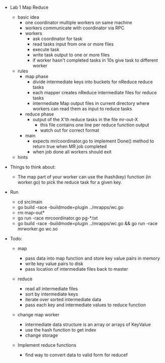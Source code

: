 - Lab 1 Map Reduce
	- basic idea
		- one coordinator multiple workers on same machine
		- workers communicate with coordinator via RPC
		- workers
			- ask coordinator for task
			- read tasks input from one or more files
			- execute task
			- write task output to one or more files
			- if worker hasn't completed tasks in 10s give task to different worker
	- rules
		- map phase
			- divide intermediate keys into buckets for nReduce reduce tasks
			- each mapper creates nReduce intermediate files for reduce tasks
			- intermediate Map output files in current directory where workers can read them as input to reduce tasks
		- reduce phase
			- output of the X'th reduce tasks in the file mr-out-X
				- this file contains one line per reduce function output
				- watch out for correct format
		- main
			- expects mr/coordinator.go to implement Done() method to return true when MR job completed
			- when job done all workers should exit
	- hints

- Things to think about:
 	- The map part of your worker can use the ihash(key) function (in worker.go) to pick the reduce task for a given key.

- Run
	- cd src/main
	- go build -race -buildmode=plugin ../mrapps/wc.go
	- rm map-out*
	- go run -race mrcoordinator.go pg-*.txt
	- go build -race -buildmode=plugin ../mrapps/wc.go && go run -race mrworker.go wc.so


- Todo:
	- map
		- pass data into map function and store key value pairs in memory
		- write key value pairs to disk
		- pass location of intermediate files back to master
	- reduce
		- read all intermediate files
		- sort by intermediate keys
		- iterate over sorted intermediate data
		- pass each key and intermediate values to reduce function
	
	- change map worker
		- intermediate data structure is an array or arrays of KeyValue
		- use the hash function to get index
		- change storage 
	- Implement reduce functions
		- find way to convert data to valid form for reducef


